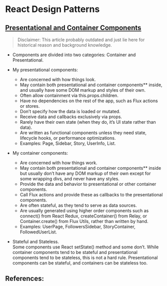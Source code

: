 # React Design Patterns

## [Presentational and Container Components](https://medium.com/@dan_abramov/smart-and-dumb-components-7ca2f9a7c7d0)

> Disclaimer: This article probably outdated and just lie here for historical reason and background knowledge.

- Components are divided into two categories: Container and Presentational.
- My presentational components:
  - Are concerned with how things look.
  - May contain both presentational and container components** inside, and usually have some DOM markup and styles of their own.
  - Often allow containment via this.props.children.
  - Have no dependencies on the rest of the app, such as Flux actions or stores.
  - Don’t specify how the data is loaded or mutated.
  - Receive data and callbacks exclusively via props.
  - Rarely have their own state (when they do, it’s UI state rather than data).
  - Are written as functional components unless they need state, lifecycle hooks, or performance optimizations.
  - Examples: Page, Sidebar, Story, UserInfo, List.

- My container components:
  - Are concerned with how things work.
  - May contain both presentational and container components** inside but usually don’t have any DOM markup of their own except for some wrapping divs, and never have any styles.
  - Provide the data and behavior to presentational or other container components.
  - Call Flux actions and provide these as callbacks to the presentational components.
  - Are often stateful, as they tend to serve as data sources.
  - Are usually generated using higher order components such as connect() from React Redux, createContainer() from Relay, or Container.create() from Flux Utils, rather than written by hand.
  - Examples: UserPage, FollowersSidebar, StoryContainer, FollowedUserList.

- Stateful and Stateless. </br>
  Some components use React setState() method and some don’t. While container components tend to be stateful and presentational components tend to be stateless, this is not a hard rule. Presentational components can be stateful, and containers can be stateless too.


## References:
